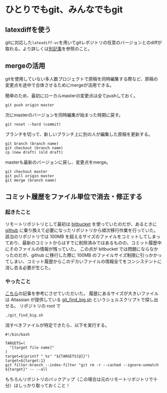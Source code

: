 
# ひとりでもgit、みんなでもgit

## latexdiffを使う

gitに対応した`latexdiff-vc`を用いてgitレポジトリの任意のバージョンとのdiffが取れる。より詳しくは[別記事](latexdiff.html)を参照のこと。

## mergeの活用

gitを使用していない多人数プロジェクトで原稿を同時編集する際など、原稿の変更点を途中で合体させるためにmergeが活用できる。

簡単のため、最初にローカルmasterの変更点は全てpushしておく。

```shell
git push origin master
```

次にmasterのバージョンを同時編集が始まった時期に戻す。

```shell
git reset --hard (commit)
```

ブランチを切って、新しいブランチ上に別の人が編集した原稿を更新する。

```shell
git branch (branch name)
git checkout (branch name)
cp (new draft) (old draft)
```

masterも最新のバージョンに戻し、変更点をmerge。

```shell
git checkout master
git pull origin master
git merge (branch name)
```

## コミット履歴をファイル単位で消去・修正する

### 起きたこと

リモートリポジトリとして最初は [bitbucket](https://bitbucket.org/) を使っていたのだが、あるときに [github](https://github.com/) に乗り換えて必要になったリポジトリから順次移行作業を行っていた。
該当のリポジトリでは 100MB を超えるサイズのファイルをコミットしてしまっており、最新のコミットからはすでに削除済みではあるものの、コミット履歴中にそのファイルの情報が残っていた。
この点が bitbucket では問題にならなかったのだが、github に移行した際に 100MB のファイルサイズ制限に引っかかってしまい、コミット履歴からこのデカいファイルの情報全てをコンシステントに消し去る必要が生じた。

### やったこと

[こちら](https://medium.com/eureka-engineering/git%E3%83%AA%E3%83%9D%E3%82%B8%E3%83%88%E3%83%AA%E3%81%8B%E3%82%89%E5%AE%B9%E9%87%8F%E3%81%AE%E5%A4%A7%E3%81%8D%E3%81%84%E3%83%95%E3%82%A1%E3%82%A4%E3%83%AB%E3%82%92%E5%B1%A5%E6%AD%B4%E3%81%8B%E3%82%89%E6%8A%B9%E6%B6%88%E3%81%99%E3%82%8B-b6bb526d670f)の記事を参考にさせていただいた。
履歴にあるサイズが大きいファイルは Atlassian が提供している [git_find_big.sh](https://confluence.atlassian.com/bitbucket/files/321848291/321979854/1/1360604134990/git_find_big.sh) というシェルスクリプトで探し出せる。
リポジトリの root で

``` shell
./git_find_big.sh
```

消すべきファイルが特定できたら、以下を実行する。

``` shell
#!/bin/bash

TARGETS=(
  "[target file name]"
)
target=$(printf " %s" "${TARGETS[@]}")
target=${target:1}
git filter-branch --index-filter "git rm -r --cached --ignore-unmatch ${target}" -- --all
```

もちろんリポジトリのバックアップ（この場合は元のリモートリポジトリで十分）はしっかり取っておくこと！
